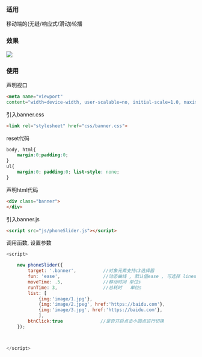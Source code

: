 ### 适用
移动端的(无缝/响应式/滑动)轮播

### 效果
![](https://raw.githubusercontent.com/AngleTF/web-banner-js/master/image/demo.png)

### 使用
声明视口
```html
<meta name="viewport"
content="width=device-width, user-scalable=no, initial-scale=1.0, maximum-scale=1.0, minimum-scale=1.0">
```
引入banner.css
```html
<link rel="stylesheet" href="css/banner.css">
```

reset代码

```css
body, html{
    margin:0;padding:0;
}
ul{
    margin:0; padding:0; list-style: none;
}
```

声明html代码
```html
<div class="banner">
</div>
```

引入banner.js
```html
<script src="js/phoneSlider.js"></script>
```

调用函数, 设置参数
```js
<script>

    new phoneSlider({
        target: '.banner',          //对象元素支持c3选择器
        fun: 'ease',                //动态曲线 , 默认值ease , 可选择 linear | ease | ease-in | ease-in-out
        moveTime: .5,               //移动时间 单位s
        runTime: 3,                 //总耗时   单位s
        list: [
            {img:'image/1.jpg'},
            {img:'image/2.jpeg', href:'https://baidu.com'},
            {img:'image/3.jpg', href:'https://baidu.com'},
            ],
        btnClick:true              //是否开启点击小圆点进行切换
    });



</script>
```


